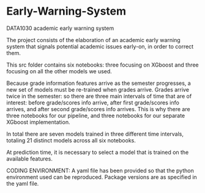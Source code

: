 # Early-Warning-System
DATA1030 academic early warning system

The project consists of the elaboration of an academic early warning system that signals potential academic issues early-on, in order to correct them.

This src folder contains six notebooks: three focusing on XGboost and three focusing on all the other models we used. 

Because grade information features arrive as the semester progresses, a new set of models must be re-trained when grades arrive. 
Grades arrive twice in the semester: so there are three main intervals of time that are of interest: before grade/scores info arrive, 
after first grade/scores info arrives, and after second grade/scores info arrives. 
This is why there are three notebooks for our pipeline, and three notebooks for our separate XGboost implementation.

In total there are seven models trained in three different time intervals, totaling 21 distinct models across all six notebooks.

At prediction time, it is necessary to select a model that is trained on the available features. 

CODING ENVIRONMENT:
A yaml file has been provided so that the python environment used can be reproduced. Package versions are as specified in the yaml file.
